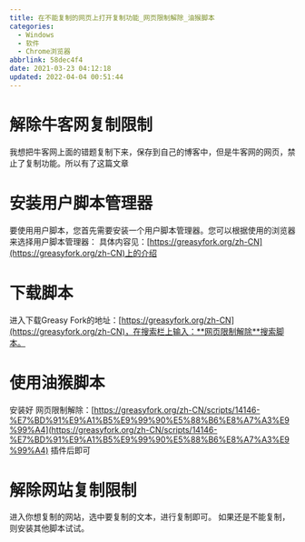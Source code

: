 ```yaml
---
title: 在不能复制的网页上打开复制功能_网页限制解除_油猴脚本
categories: 
  - Windows
  - 软件
  - Chrome浏览器
abbrlink: 58dec4f4
date: 2021-03-23 04:12:18
updated: 2022-04-04 00:51:44
---
```

# 解除牛客网复制限制
我想把牛客网上面的错题复制下来，保存到自己的博客中，但是牛客网的网页，禁止了复制功能。所以有了这篇文章
# 安装用户脚本管理器
要使用用户脚本，您首先需要安装一个用户脚本管理器。您可以根据使用的浏览器来选择用户脚本管理器：
具体内容见：[https://greasyfork.org/zh-CN](https://greasyfork.org/zh-CN)上的介绍
# 下载脚本
进入下载Greasy Fork的地址：[https://greasyfork.org/zh-CN](https://greasyfork.org/zh-CN)，在搜索栏上输入：**网页限制解除**搜索脚本。

# 使用油猴脚本
安装好 网页限制解除：[https://greasyfork.org/zh-CN/scripts/14146-%E7%BD%91%E9%A1%B5%E9%99%90%E5%88%B6%E8%A7%A3%E9%99%A4](https://greasyfork.org/zh-CN/scripts/14146-%E7%BD%91%E9%A1%B5%E9%99%90%E5%88%B6%E8%A7%A3%E9%99%A4)
插件后即可
# 解除网站复制限制
进入你想复制的网站，选中要复制的文本，进行复制即可。
如果还是不能复制，则安装其他脚本试试。
